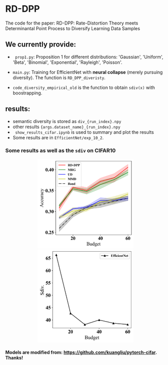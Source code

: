# RD-DPP
The code for the paper: RD-DPP: Rate-Distortion Theory meets Determinantal Point Process to Diversify Learning Data Samples

## We currently provide:
- ``` prop1.py```: Proposition 1 for different distributions:
'Gaussian', 'Uniform', 'Beta', 'Binomial', 'Exponential', 'Rayleigh', 'Poisson'.

- ```main.py```: Training for EfficientNet with **neural collapse** (merely pursuing diversity). The function is ```RD_DPP_diveristy```.
- ```code_diversity_empirical_old``` is the function to obtain ```sdiv(x)``` with boostrapping.

## results:
- semantic diversity is stored as  ```div_{run_index}.npy```
- other results ```{args.dataset_name}_{run_index}.npy```
- ``` show_results_cifar.ipynb``` is used to summary and plot the results
- Some results are in ```EfficientNet/exp_10_2```.

### Some results as well as the ```sdiv``` on CIFAR10

<div align="center">
	<img src="https://github.com/XiwenChen-Clemson/RD-DPP/blob/main/EfficientNet_CIFAR10_10.png" alt="Editor" width="300">
</div>
<div align="center">
	<img src="https://github.com/XiwenChen-Clemson/RD-DPP/blob/main/div_EfficientNet.png" alt="Editor" width="300">
</div>




#### Models are modified from: https://github.com/kuangliu/pytorch-cifar. Thanks!



